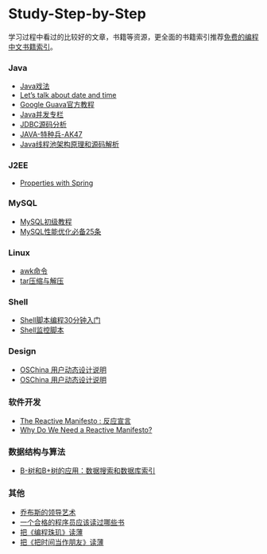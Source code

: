 Study-Step-by-Step
==================
学习过程中看过的比较好的文章，书籍等资源，更全面的书籍索引推荐[免费的编程中文书籍索引](https://github.com/justjavac/free-programming-books-zh_CN)。

### Java
* [Java戏法](http://www.infoq.com/cn/articles/Java-Sleight-of-Hand)
* [Let’s talk about date and time](http://killbill.io/blog/lets-talk-about-date-and-time/)
* [Google Guava官方教程](http://ifeve.com/google-guava/)
* [Java并发专栏](http://blog.csdn.net/column/details/j-u-c.html)
* [JDBC源码分析](http://blog.csdn.net/xieyuooo/article/details/8502585)
* [JAVA-特种兵-AK47](http://blog.csdn.net/m13666368773/article/category/863997)
* [Java线程池架构原理和源码解析](http://blog.csdn.net/xieyuooo/article/details/8718741)

### J2EE
* [Properties with Spring](http://www.baeldung.com/2012/02/06/properties-with-spring/)

### MySQL
* [MySQL初级教程](学习笔记/mysql/mysql_start.md)
* [MySQL性能优化必备25条](http://www.iteye.com/topic/40967)

### Linux 
* [awk命令](学习笔记/linux/awk.md)
* [tar压缩与解压](学习笔记/linux/tar.md)

### Shell
* [Shell脚本编程30分钟入门](学习笔记/linux/shell.md)
* [Shell监控脚本](学习笔记/linux/shellscript_start.md)

### Design
* [OSChina 用户动态设计说明](http://www.oschina.net/question/12_70252)
* [OSChina 用户动态设计说明](http://www.oschina.net/question/12_70587)

### 软件开发
* [The Reactive Manifesto : 反应宣言](http://www.reactivemanifesto.org/)
* [Why Do We Need a Reactive Manifesto?](http://typesafe.com/blog/why_do_we_need_a_reactive_manifesto%3F)

### 数据结构与算法
* [B-树和B+树的应用：数据搜索和数据库索引](http://blog.csdn.net/hguisu/article/details/7786014)

### 其他
* [乔布斯的领导艺术](https://www.aspeninstitute.org/sites/default/files/content/docs/about/HBR-Isaacson.pdf)
* [一个合格的程序员应该读过哪些书](http://my.oschina.net/justjavac/blog/66624)
* [把《编程珠玑》读薄](http://www.hawstein.com/posts/make-thiner-programming-pearls.html)
* [把《把时间当作朋友》读薄](http://www.hawstein.com/posts/make-thiner-make-friend-with-time.html)
